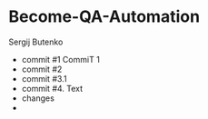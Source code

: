 # Become-QA-Automation
Sergij Butenko
- commit #1 CommiT 1
- commit #2
- commit #3.1
- commit #4. Text
- changes
-  